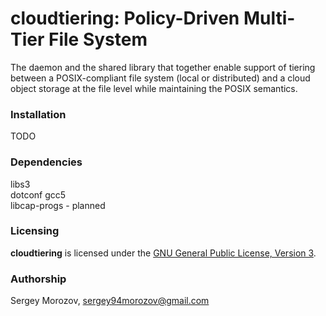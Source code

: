 # **cloudtiering**: Policy-Driven Multi-Tier File System
The daemon and the shared library that together enable support of tiering
between a POSIX-compliant file system (local or distributed)
and a cloud object storage at the file level while maintaining the POSIX semantics.

### Installation
TODO

### Dependencies
libs3  
dotconf 
gcc5   
libcap-progs - planned

### Licensing
**cloudtiering** is licensed under the [GNU General Public License, Version 3](LICENSE.md).

### Authorship
Sergey Morozov, sergey94morozov@gmail.com
